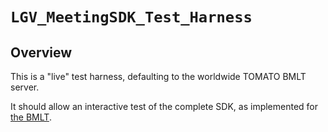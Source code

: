 # ``LGV_MeetingSDK_Test_Harness``

## Overview

This is a "live" test harness, defaulting to the worldwide TOMATO BMLT server.

It should allow an interactive test of the complete SDK, as implemented for [the BMLT](https://bmlt.app).
